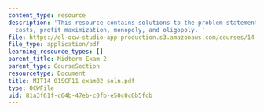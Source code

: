 ```yaml
---
content_type: resource
description: 'This resource contains solutions to the problem statements related to
  costs, profit maximization, monopoly, and oligopoly. '
file: https://ol-ocw-studio-app-production.s3.amazonaws.com/courses/14-01sc-principles-of-microeconomics-fall-2011/81a3f61fc64b47ebc0fbe50c0c0b5fcb_MIT14_01SCF11_exam02_soln.pdf
file_type: application/pdf
learning_resource_types: []
parent_title: Midterm Exam 2
parent_type: CourseSection
resourcetype: Document
title: MIT14_01SCF11_exam02_soln.pdf
type: OCWFile
uid: 81a3f61f-c64b-47eb-c0fb-e50c0c0b5fcb
---
```


